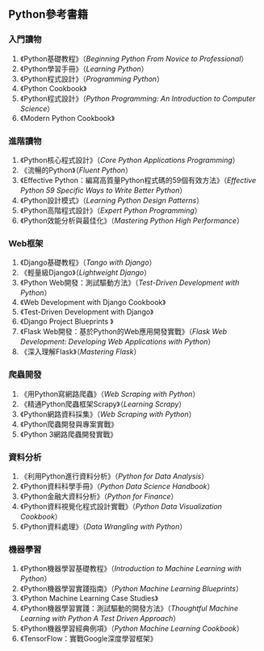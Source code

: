 ## Python參考書籍

### 入門讀物

1. 《Python基礎教程》（*Beginning Python From Novice to Professional*）
2. 《Python學習手冊》（*Learning Python*）
3. 《Python程式設計》（*Programming Python*）
4. 《Python Cookbook》
5. 《Python程式設計》（*Python Programming: An Introduction to Computer Science*）
6. 《Modern Python Cookbook》

### 進階讀物

1. 《Python核心程式設計》（*Core Python Applications Programming*）
2. 《流暢的Python》（*Fluent Python*）
3. 《Effective Python：編寫高質量Python程式碼的59個有效方法》（*Effective Python 59 Specific Ways to Write Better Python*）
4. 《Python設計模式》（*Learning Python Design Patterns*）
5. 《Python高階程式設計》（*Expert Python Programming*）
6. 《Python效能分析與最佳化》（*Mastering Python High Performance*）

### Web框架

1. 《Django基礎教程》（*Tango with Django*）
2. 《輕量級Django》（*Lightweight Django*）
3. 《Python Web開發：測試驅動方法》（*Test-Driven Development with Python*）
4. 《Web Development with Django Cookbook》
5. 《Test-Driven Development with Django》
6. 《Django Project Blueprints 》
7. 《Flask Web開發：基於Python的Web應用開發實戰》（*Flask Web Development: Developing Web Applications with Python*）
8. 《深入理解Flask》（*Mastering Flask*）

### 爬蟲開發

1. 《用Python寫網路爬蟲》（*Web Scraping with Python*）
2. 《精通Python爬蟲框架Scrapy》（*Learning Scrapy*）
3. 《Python網路資料採集》（*Web Scraping with Python*）
4. 《Python爬蟲開發與專案實戰》
5. 《Python 3網路爬蟲開發實戰》

### 資料分析

1. 《利用Python進行資料分析》（*Python for Data Analysis*）
2. 《Python資料科學手冊》（*Python Data Science Handbook*）
3. 《Python金融大資料分析》（*Python for Finance*）
4. 《Python資料視覺化程式設計實戰》（*Python Data Visualization Cookbook*）
5. 《Python資料處理》（*Data Wrangling with Python*）

### 機器學習

1. 《Python機器學習基礎教程》（*Introduction to Machine Learning with Python*）
2. 《Python機器學習實踐指南》（*Python Machine Learning Blueprints*）
3. 《Python Machine Learning Case Studies》
4. 《Python機器學習實踐：測試驅動的開發方法》（*Thoughtful Machine Learning with Python A Test Driven Approach*）
5. 《Python機器學習經典例項》（*Python Machine Learning Cookbook*）
6. 《TensorFlow：實戰Google深度學習框架》